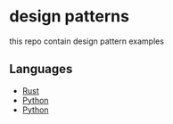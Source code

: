 # design patterns
this repo contain design pattern examples
## Languages 
- [Rust](rust/README.md)
- [Python](python/README.md)
- [Python](go/README.md)
